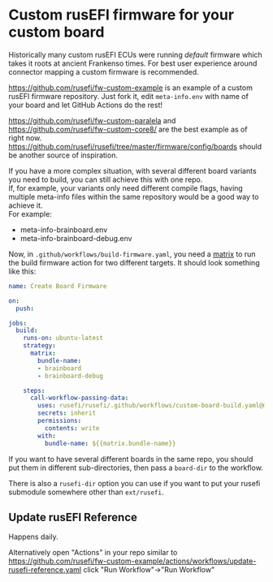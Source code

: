 # Custom rusEFI firmware for your custom board

Historically many custom rusEFI ECUs were running _default_ firmware which takes it roots at ancient Frankenso times. For best user experience around  connector mapping a custom firmware is recommended.

https://github.com/rusefi/fw-custom-example is an example of a custom rusEFI firmware repository. Just fork it, edit ``meta-info.env`` with name of your board and let GitHub Actions do the rest!

https://github.com/rusefi/fw-custom-paralela and https://github.com/rusefi/fw-custom-core8/ are the best example as of right now. https://github.com/rusefi/rusefi/tree/master/firmware/config/boards should be another source of inspiration.

If you have a more complex situation, with several different board variants you need to build, you can still achieve this with one repo.  
If, for example, your variants only need different compile flags, having multiple meta-info files within the same repository would be a good way to achieve it.  
For example:

- meta-info-brainboard.env
- meta-info-brainboard-debug.env

Now, in `.github/workflows/build-firmware.yaml`, you need a [matrix](https://docs.github.com/en/actions/learn-github-actions/contexts#example-usage-of-the-matrix-context) to run the build firmware action for two different targets. It should look something like this:
```yaml
name: Create Board Firmware

on:
  push:

jobs:
  build:
    runs-on: ubuntu-latest
    strategy:
      matrix:
        bundle-name:
        - brainboard
        - brainboard-debug

    steps:
      call-workflow-passing-data:
        uses: rusefi/rusefi/.github/workflows/custom-board-build.yaml@master
        secrets: inherit
        permissions:
          contents: write
        with:
          bundle-name: ${{matrix.bundle-name}}
```

If you want to have several different boards in the same repo, you should put them in different sub-directories, then pass a `board-dir` to the workflow.

There is also a `rusefi-dir` option you can use if you want to put your rusefi submodule somewhere other than `ext/rusefi`.

## Update rusEFI Reference

Happens daily.

Alternatively open "Actions" in your repo similar to https://github.com/rusefi/fw-custom-example/actions/workflows/update-rusefi-reference.yaml click "Run Workflow"->"Run Workflow"
